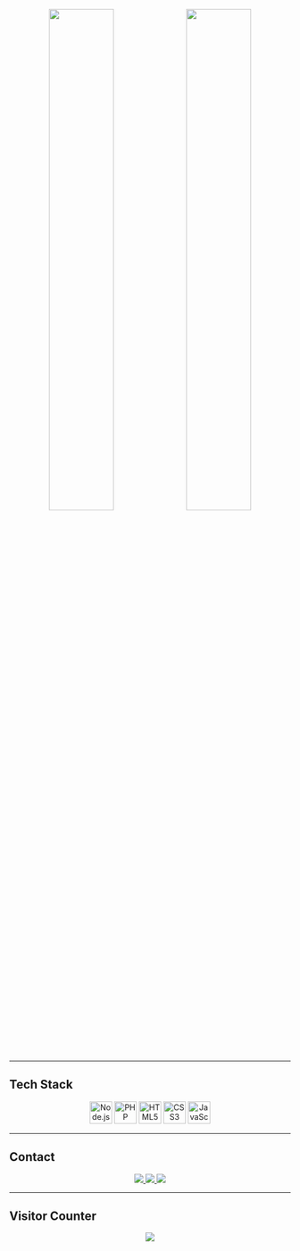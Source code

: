 <p align="center">
  <img src="https://github-readme-stats.vercel.app/api?username=popepo123&show_icons=true&theme=tokyonight&hide_border=true" width="48%" />
  <img src="https://github-readme-stats.vercel.app/api/top-langs/?username=popepo123&layout=compact&theme=tokyonight&hide_border=true" width="48%" />
</p>

---

## Tech Stack

<p align="center">
  <img src="https://cdn.jsdelivr.net/gh/devicons/devicon/icons/nodejs/nodejs-original.svg" height="40" alt="Node.js" title="Node.js"/>
  <img src="https://cdn.jsdelivr.net/gh/devicons/devicon/icons/php/php-original.svg" height="40" alt="PHP" title="PHP"/>
  <img src="https://cdn.jsdelivr.net/gh/devicons/devicon/icons/html5/html5-original.svg" height="40" alt="HTML5" title="HTML5"/>
  <img src="https://cdn.jsdelivr.net/gh/devicons/devicon/icons/css3/css3-original.svg" height="40" alt="CSS3" title="CSS3"/>
  <img src="https://cdn.jsdelivr.net/gh/devicons/devicon/icons/javascript/javascript-original.svg" height="40" alt="JavaScript" title="JavaScript"/>
</p>

---

## Contact

<p align="center">
  <a href="https://discord.gg/" target="_blank">
    <img src="https://img.shields.io/badge/Discord-2C2F33?style=for-the-badge&logo=discord&logoColor=white" />
  </a>
  <a href="https://instagram.com/@nellow1" target="_blank">
    <img src="https://img.shields.io/badge/Instagram-262626?style=for-the-badge&logo=instagram&logoColor=white" />
  </a>
  <a href="https://facebook.com/" target="_blank">
    <img src="https://img.shields.io/badge/Facebook-1C1E21?style=for-the-badge&logo=facebook&logoColor=white" />
  </a>
</p>

---

## Visitor Counter

<p align="center">
  <img src="https://profile-counter.glitch.me/popepo123/count.svg" />
</p>
